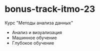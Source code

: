 # bonus-track-itmo-23
Курс "Методы анализа данных"
- Анализ и визуализация
- Машинное обучение
- Глубокое обучение
